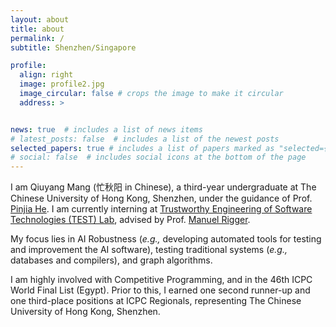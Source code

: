 ```yaml
---
layout: about
title: about
permalink: /
subtitle: Shenzhen/Singapore

profile:
  align: right
  image: profile2.jpg
  image_circular: false # crops the image to make it circular
  address: >


news: true  # includes a list of news items
# latest_posts: false  # includes a list of the newest posts
selected_papers: true # includes a list of papers marked as "selected={true}"
# social: false  # includes social icons at the bottom of the page
---
```


I am Qiuyang Mang (忙秋阳 in Chinese), a third-year undergraduate at The Chinese University of Hong Kong, Shenzhen, under the guidance of Prof. [Pinjia He](https://pinjiahe.github.io/). I am currently interning at [Trustworthy Engineering of Software Technologies (TEST) Lab](https://nus-test.github.io/), advised by Prof. [Manuel Rigger](https://www.manuelrigger.at/). 

My focus lies in AI Robustness (*e.g.,* developing automated tools for testing and improvement the AI software),  testing traditional systems (*e.g.,* databases and compilers), and graph algorithms.



I am highly involved with Competitive Programming, and in the 46th ICPC World Final List (Egypt). Prior to this, I earned one second runner-up and one third-place positions at ICPC Regionals, representing The Chinese University of Hong Kong, Shenzhen.





